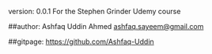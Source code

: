 
version: 0.0.1
For the Stephen Grinder Udemy course


##author: Ashfaq Uddin Ahmed <ashfaq.sayeem@gmail.com>

##gitpage: https://github.com/Ashfaq-Uddin